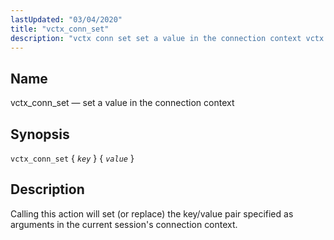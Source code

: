 ```yaml
---
lastUpdated: "03/04/2020"
title: "vctx_conn_set"
description: "vctx conn set set a value in the connection context vctx conn set key value Calling this action will set or replace the key value pair specified as arguments in the current session's connection context..."
---
```


<a name="sieve.ref.vctx_conn_set"></a> 
## Name

vctx_conn_set — set a value in the connection context

## Synopsis

`vctx_conn_set` { *`key`* } { *`value`* }

<a name="idp31370672"></a> 
## Description

Calling this action will set (or replace) the key/value pair specified as arguments in the current session's connection context.